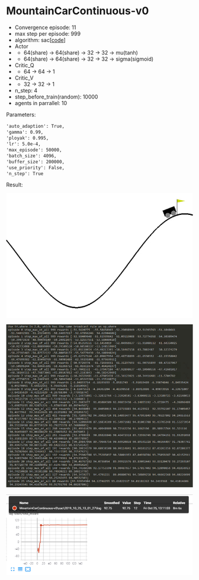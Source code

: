 # MountainCarContinuous-v0

- Convergence episode: 11
- max step per episode: 999
- algorithm: sac[[code]( https://github.com/StepNeverStop/RLs/blob/master/algos/tf2algos/sac.py )]
- Actor
- - 64(share) -> 64(share) -> 32 -> 32 -> mu(tanh)
- - 64(share) -> 64(share) -> 32 -> 32 -> sigma(sigmoid)
- Critic_Q
- - 64 -> 64 -> 1
- Critic_V
- - 32 -> 32 -> 1
- n_step: 4
- step_before_train(random): 10000
- agents in parrallel: 10

Parameters:
```
'auto_adaption': True,
'gamma': 0.99,
'ployak': 0.995,
'lr': 5.0e-4,
'max_episode': 50000,
'batch_size': 4096,
'buffer_size': 200000,
'use_priority': False,
'n_step': True
```

Result:

![](./result.gif)

![](./training_process.png)

![](./training_curve.png)

